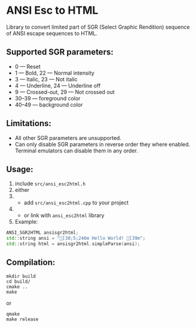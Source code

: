 # ANSI Esc to HTML

Library to convert limited part of SGR (Select Graphic Rendition) sequence of ANSI escape sequences to HTML.

## Supported SGR parameters:
* 0 — Reset
* 1 — Bold, 22 — Normal intensity
* 3	— Italic, 23 — Not italic
* 4	— Underline, 24 — Underline off
* 9 — Crossed-out, 29 — Not crossed out
* 30–39 — foreground color
* 40–49 — background color

## Limitations:
* All other SGR parameters are unsupported.
* Can only disable SGR parameters in reverse order they where enabled. Terminal emulators can disable them in any order.

## Usage:
1. include `src/ansi_esc2html.h`
2. either 
2. * add `src/ansi_esc2html.cpp` to your project
2. * or link with `ansi_esc2html` library
3. Example:
```cpp
ANSI_SGR2HTML ansisgr2html;
std::string ansi = "[38;5;246m Hello World! [39m";
std::string html = ansisgr2html.simpleParse(ansi);
```

## Compilation:
    mkdir build
    cd build/
    cmake ..
    make

or

    qmake
    make release